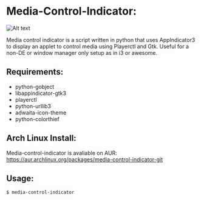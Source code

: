 # Media-Control-Indicator:

![Alt text](https://image.ibb.co/fE93Hz/2018_09_03_112425_1366x768_scrot.png)


Media control indicator is a script written in python that uses AppIndicator3 to display an applet to control media using Playerctl and Gtk.
Useful for a non-DE or window manager only setup as in i3 or awesome.

## Requirements:
* python-gobject
* libappindicator-gtk3
* playerctl
* python-urllib3
* adwaita-icon-theme
* python-colorthief

## Arch Linux Install:
Media-control-indicator is avaliable on AUR: https://aur.archlinux.org/packages/media-control-indicator-git

## Usage:
```$ media-control-indicator```
